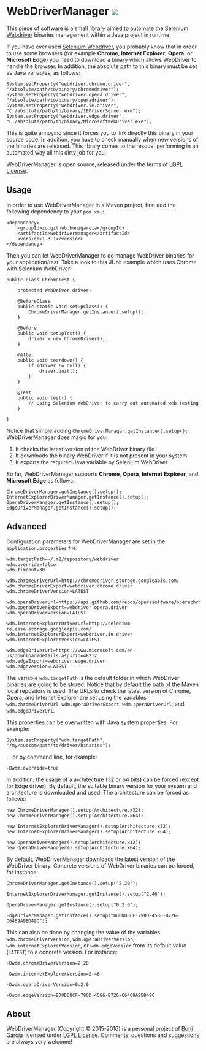 # WebDriverManager [![][Logo]][GitHub Repository]

This piece of software is a small library aimed to automate the [Selenium Webdriver] binaries management within a Java project in runtime.

If you have ever used [Selenium Webdriver], you probably know that in order to use some browsers (for example **Chrome**, **Internet Explorer**, **Opera**, or **Microsoft Edge**) you need to download a binary which allows WebDriver to handle the browser. In addition, the absolute path to this binary must be set as Java variables, as follows:

	System.setProperty("webdriver.chrome.driver", "/absolute/path/to/binary/chromedriver");
	System.setProperty("webdriver.opera.driver", "/absolute/path/to/binary/operadriver");
	System.setProperty("webdriver.ie.driver", "C:/absolute/path/to/binary/IEDriverServer.exe");
	System.setProperty("webdriver.edge.driver", "C:/absolute/path/to/binary/MicrosoftWebDriver.exe");

This is quite annoying since it forces you to link directly this binary in your source code. In addition, you have to check manually when new versions of the binaries are released. This library comes to the rescue, performing in an automated way all this dirty job for you.

WebDriverManager is open source, released under the terms of [LGPL License].

## Usage

In order to use WebDriverManager in a Maven project, first add the following dependency to your `pom.xml`:

	<dependency>
		<groupId>io.github.bonigarcia</groupId>
		<artifactId>webdrivermanager</artifactId>
		<version>1.3.1</version>
	</dependency>

Then you can let WebDriverManager to do manage WebDriver binaries for your application/test. Take a look to this JUnit example which uses Chrome with Selenium WebDriver:

	public class ChromeTest {

		protected WebDriver driver;

		@BeforeClass
		public static void setupClass() {
			ChromeDriverManager.getInstance().setup();
		}

		@Before
		public void setupTest() {
			driver = new ChromeDriver();
		}

		@After
		public void teardown() {
			if (driver != null) {
				driver.quit();
			}
		}

		@Test
		public void test() {
			// Using Selenium WebDriver to carry out automated web testing
		}

	}

Notice that simple adding ``ChromeDriverManager.getInstance().setup();`` WebDriverManager does magic for you:

1. It checks the latest version of the WebDriver binary file
2. It downloads the binary WebDriver if it is not present in your system
3. It exports the required Java variable by Selenium WebDriver

So far, WebDriverManager supports **Chrome**, **Opera**, **Internet Explorer**, and **Microsoft Edge** as follows:

	ChromeDriverManager.getInstance().setup();
	InternetExplorerDriverManager.getInstance().setup();
	OperaDriverManager.getInstance().setup();
	EdgeDriverManager.getInstance().setup();

## Advanced

Configuration parameters for WebDriverManager are set in the ``application.properties`` file:

	wdm.targetPath=~/.m2/repository/webdriver
	wdm.override=false
	wdm.timeout=30

	wdm.chromeDriverUrl=http://chromedriver.storage.googleapis.com/
	wdm.chromeDriverExport=webdriver.chrome.driver
	wdm.chromeDriverVersion=LATEST

	wdm.operaDriverUrl=https://api.github.com/repos/operasoftware/operachromiumdriver/releases
	wdm.operaDriverExport=webdriver.opera.driver
	wdm.operaDriverVersion=LATEST

	wdm.internetExplorerDriverUrl=http://selenium-release.storage.googleapis.com/
	wdm.internetExplorerExport=webdriver.ie.driver
	wdm.internetExplorerVersion=LATEST

	wdm.edgeDriverUrl=https://www.microsoft.com/en-us/download/details.aspx?id=48212
	wdm.edgeExport=webdriver.edge.driver
	wdm.edgeVersion=LATEST

The variable ``wdm.targetPath`` is the default folder in which WebDriver binaries are going to be stored. Notice that by default the path of the Maven local repository is used. The URLs to check the latest version of Chrome, Opera, and Internet Explorer are set using the variables ``wdm.chromeDriverUrl``, ``wdm.operaDriverExport``, ``wdm.operaDriverUrl``, and ``wdm.edgeDriverUrl``. 

This properties can be overwritten with Java system properties. For example:

	System.setProperty("wdm.targetPath", "/my/custom/path/to/driver/binaries");

... or by command line, for example:

	-Dwdm.override=true

In addition, the usage of a architecture (32 or 64 bits) can be forced (except for Edge driver). By default, the suitable binary version for your system and architecture is downloaded and used. The architecture can be forced as follows:

	new ChromeDriverManager().setup(Architecture.x32);
	new ChromeDriverManager().setup(Architecture.x64);

	new InternetExplorerDriverManager().setup(Architecture.x32);
	new InternetExplorerDriverManager().setup(Architecture.x64);

	new OperaDriverManager().setup(Architecture.x32);
	new OperaDriverManager().setup(Architecture.x64);

By default, WebDriverManager downloads the latest version of the WebDriver binary. Concrete versions of WebDriver binaries can be forced, for instance: 

	ChromeDriverManager.getInstance().setup("2.20");

	InternetExplorerDriverManager.getInstance().setup("2.46");

	OperaDriverManager.getInstance().setup("0.2.0");
	
	EdgeDriverManager.getInstance().setup("8D0D08CF-790D-4586-B726-C6469A9ED49C");

This can also be done by changing the value of the variables ``wdm.chromeDriverVersion``, ``wdm.operaDriverVersion``,  ``wdm.internetExplorerVersion``, or  ``wdm.edgeVersion`` from its default value (``LATEST``) to a concrete version. For instance:

	-Dwdm.chromeDriverVersion=2.20

	-Dwdm.internetExplorerVersion=2.46

	-Dwdm.operaDriverVersion=0.2.0

	-Dwdm.edgeVersion=8D0D08CF-790D-4586-B726-C6469A9ED49C

## About

WebDriverManager (Copyright &copy; 2015-2016) is a personal project of [Boni Garcia] licensed under [LGPL License]. Comments, questions and suggestions are always very welcome!

[Logo]: http://bonigarcia.github.io/img/webdrivermanager.png
[Selenium Webdriver]: http://docs.seleniumhq.org/projects/webdriver/
[LGPL License]: http://www.gnu.org/licenses/lgpl-2.1.html
[Boni Garcia]: http://bonigarcia.github.io/
[GitHub Repository]: https://github.com/bonigarcia/webdrivermanager
